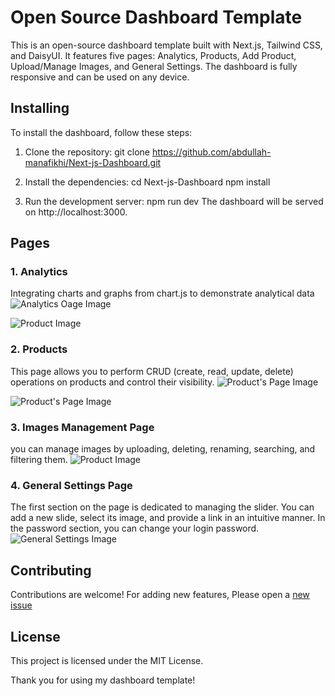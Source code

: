 # Open Source Dashboard Template

This is an open-source dashboard template built with Next.js, Tailwind CSS, and DaisyUI. It features five pages: Analytics, Products, Add Product, Upload/Manage Images, and General Settings. The dashboard is fully responsive and can be used on any device.

## Installing

To install the dashboard, follow these steps:

1. Clone the repository:
git clone https://github.com/abdullah-manafikhi/Next-js-Dashboard.git

2. Install the dependencies:
cd Next-js-Dashboard
npm install

3. Run the development server:
npm run dev
The dashboard will be served on http://localhost:3000.

## Pages
  ### 1. Analytics
Integrating charts and graphs from chart.js to demonstrate analytical data
![Analytics Oage Image](https://manafikhi.com/api/v1/assets/demo-dashboard-analytics-1.png)


![Product Image](https://manafikhi.com/api/v1/assets/demo-dashboard-analytics-2.png)

  ### 2. Products
This page allows you to perform CRUD (create, read, update, delete) operations on products and control their visibility. 
![Product's Page Image](https://manafikhi.com/api/v1/assets/demo-dashboard-products.png)


![Product's Page Image](https://abdullah.manafikhi.com/api/v1/assets/demo-dashboard-add.png)

  ### 3. Images Management Page
you can manage images by uploading, deleting, renaming, searching, and filtering them. 
![Product Image](https://manafikhi.com/api/v1/assets/demo-dashboard-images.png)

  ### 4. General Settings Page
The first section on the page is dedicated to managing the slider. You can add a new slide, select its image, and provide a link in an intuitive manner. 
In the password section, you can change your login password.
![General Settings Image](https://manafikhi.com/api/v1/assets/demo-dashboard-general.png)

## Contributing

Contributions are welcome! For adding new features, Please open a [new issue](https://github.com/abdullah-manafikhi/Next-js-Dashboard/issues/new)

## License

This project is licensed under the MIT License.

Thank you for using my dashboard template!
